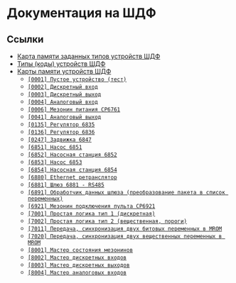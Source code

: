 # Документация на ШДФ

## Ссылки

- [Карта памяти заданных типов устройств ШДФ](/docs/shdf/devices-map.md)
- [Типы (коды) устройств ШДФ](/docs/shdf/device-types.md)
- [Карты памяти устройств ШДФ](/docs/shdf/maps/)
  - [`[0001] Пустое устройство (тест)`](/docs/shdf/maps/empty%20[0001].md)
  - [`[0002] Дискретный вход`](/docs/shdf/maps/di%20[0002].md)
  - [`[0003] Дискретный выход`](/docs/shdf/maps/do%20[0003].md)
  - [`[0004] Аналоговый вход`](/docs/shdf/maps/ai%20[0004].md)
  - [`[0006] Мезонин питания СР6761`](/docs/shdf/maps/pu%20[0006].md)
  - [`[0041] Аналоговый выход`](/docs/shdf/maps/ao%20[0041].md)
  - [`[0135] Регулятор 6835`](/docs/shdf/maps/reg%20[0135].md)
  - [`[0136] Регулятор 6836`](/docs/shdf/maps/reg%20[0136].md)
  - [`[0247] Задвижка 6847`](/docs/shdf/maps/valve%20[0247].md)
  - [`[6851] Насос 6851`](/docs/shdf/maps/pump%20[6851].md)
  - [`[6852] Насосная станция 6852`](/docs/shdf/maps/ps%20[6852].md)
  - [`[6853] Насос 6853`](/docs/shdf/maps/pump%20[6853].md)
  - [`[6854] Насосная станция 6854`](/docs/shdf/maps/ps%20[6854].md)
  - [`[6880] Ethernet ретранслятор`](/docs/shdf/maps/ethernet%20[6880].md)
  - [`[6881] Шлюз 6881 - RS485`](/docs/shdf/maps/gate%20[6881].md)
  - [`[6891] Обработчик данных шлюза (преобразование пакета в список переменных)`](/docs/shdf/maps/gate%20[6891].md)
  - [`[6921] Мезонин подключения пульта СР6921`](/docs/shdf/maps/rc%20[6921].md)
  - [`[7001] Простая логика тип 1 (дискретная)`](/docs/shdf/maps/logic%20[7001].md)
  - [`[7002] Простая логика тип 2 (вещественная, пороги)`](/docs/shdf/maps/logic%20[7002].md)
  - [`[7011] Передача, синхронизация двух битовых переменных в MROM`](/docs/shdf/maps/sync%20[7011].md)
  - [`[7020] Передача, синхронизация двух вещественных переменных в MROM`](/docs/shdf/maps/sync%20[7020].md)
  - [`[8001] Мастер состояния мезонинов`](/docs/shdf/maps/mezo%20master%20[80001].md)
  - [`[8002] Мастер дискретных входов`](/docs/shdf/maps/mdi%20[8002].md)
  - [`[8003] Мастер дискретных выходов`](/docs/shdf/maps/mdo%20[8003].md)
  - [`[8004] Мастер аналоговых входов`](/docs/shdf/maps/mai%20[8004].md)
